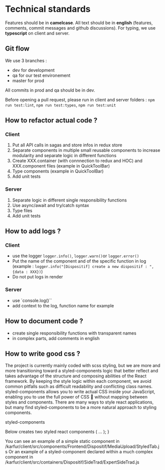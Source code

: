 # Technical standards

Features should be in **camelcase**.
All text should be in **english** (features, comments, commit messages and github discussions).
For typing, we use **typescript** on client and server.

## Git flow

We use 3 branches :

- dev for development
- qa for our test environement
- master for prod

All commits in prod and qa should be in dev.

Before opening a pull request, please run in client and server folders : `npm run test:lint`, `npm run test:types`, `npm run test:unit`

## How to refactor actual code ?

### Client

1. Put all API calls in sagas and store infos in redux store
2. Separate components in multiple small reusable components to increase modularity and separate logic in different functions
3. Create XXX.container (with connnection to redux and HOC) and XXX.component files (example in QuickToolBar)
4. Type components (example in QuickToolBar)
5. Add unit tests

### Server

1. Separate logic in different single responsibility functions
2. Use async/await and try/catch syntax
3. Type files
4. Add unit tests

## How to add logs ?

### Client

- use the logger `logger.info()`, `logger.warn()`or `logger.error()`
- Put the name of the component and of the specific function in log (example : `logger.info("[Dispositif] create a new dispositif : ", {data : XXX})`)
- Do not put logs in render

### Server

- use `console.log()``
- add context to the log, function name for example

## How to document code ?

- create single responsibility functions with transparent names
- in complex parts, add comments in english

## How to write good css ?

The project is currently mainly coded with scss styling, but we are more and more transitioning toward a styled-components logic that better reflect and takes advantage of the structure and composing abilities of the React framework. By keeping the style logic within each component, we avoid common pitfalls such as difficult readability and conflicting class names. 
styled-components allows you to write actual CSS inside your JavaScript, enabling you to use the full power of CSS 💪 without mapping between styles and components. There are many ways to style react applications, but many find styled-components to be a more natural approach to styling components.

styled-components

Below creates two styled react components (<Title>, <Wrapper>) and renders them as children of the <Header> component:
import React from 'react';
import styled from 'styled-components';

Create a <Title> react component that renders an h1 which is centered, palevioletred and sized at 1.5em
```
const Title = styled.h1`
  font-size: 1.5em;
  text-align: center;
  color: palevioletred;
`;
```

Create a <Wrapper> react component that renders a section with some padding and a papayawhip background
const Wrapper = styled.section`
  padding: 4em;
  background: papayawhip;
`;

Use them like any other React component – except they're styled!
function Button() {
  return (
    <Wrapper>
      <Title>
        Hello {this.props.name}, this is your first styled component!
      </Title>
      ...
    </Wrapper>
  );
}

You can see an example of  a  simple static component in /karfur/client/src/components/Frontend/Dispositif/MediaUpload/StyledTab.js
Or an example of a styled-component declared within a much complex component in /karfur/client/src/containers/Dispositif/SideTrad/ExpertSideTrad.js